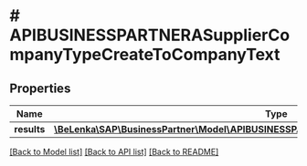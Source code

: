 # # APIBUSINESSPARTNERASupplierCompanyTypeCreateToCompanyText

## Properties

Name | Type | Description | Notes
------------ | ------------- | ------------- | -------------
**results** | [**\BeLenka\SAP\BusinessPartner\Model\APIBUSINESSPARTNERASupplierCompanyTextTypeCreate[]**](APIBUSINESSPARTNERASupplierCompanyTextTypeCreate.md) |  | [optional]

[[Back to Model list]](../../README.md#models) [[Back to API list]](../../README.md#endpoints) [[Back to README]](../../README.md)
